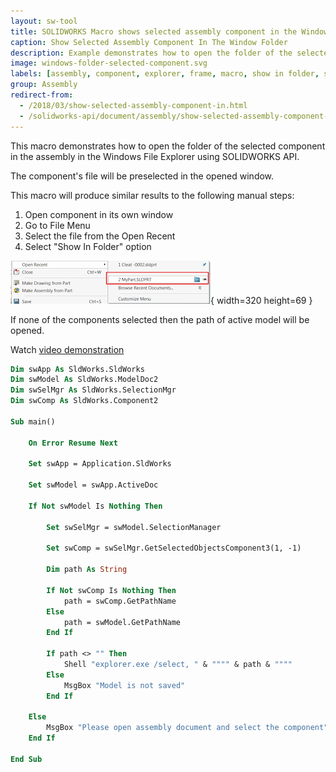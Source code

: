 ```yaml
---
layout: sw-tool
title: SOLIDWORKS Macro shows selected assembly component in the Window folder
caption: Show Selected Assembly Component In The Window Folder
description: Example demonstrates how to open the folder of the selected component in the assembly in the Windows File Explorer
image: windows-folder-selected-component.svg
labels: [assembly, component, explorer, frame, macro, show in folder, solidworks, solidworks api, utility, vba]
group: Assembly
redirect-from:
  - /2018/03/show-selected-assembly-component-in.html
  - /solidworks-api/document/assembly/show-selected-assembly-component-window-folder
---
```

This macro demonstrates how to open the folder of the selected component in the assembly in the Windows File Explorer using SOLIDWORKS API.

The component's file will be preselected in the opened window.

This macro will produce similar results to the following manual steps:

1. Open component in its own window
1. Go to File Menu
1. Select the file from the Open Recent
1. Select "Show In Folder" option

![Open Recent file menu command](open-recent.png){ width=320 height=69 }

If none of the components selected then the path of active model will be opened.

Watch [video demonstration](https://youtu.be/9uZCecGg25I?t=266)

~~~ vb
Dim swApp As SldWorks.SldWorks
Dim swModel As SldWorks.ModelDoc2
Dim swSelMgr As SldWorks.SelectionMgr
Dim swComp As SldWorks.Component2

Sub main()

    On Error Resume Next
    
    Set swApp = Application.SldWorks
    
    Set swModel = swApp.ActiveDoc
    
    If Not swModel Is Nothing Then
    
        Set swSelMgr = swModel.SelectionManager
        
        Set swComp = swSelMgr.GetSelectedObjectsComponent3(1, -1)

        Dim path As String
        
        If Not swComp Is Nothing Then
            path = swComp.GetPathName
        Else
            path = swModel.GetPathName
        End If
        
        If path <> "" Then
            Shell "explorer.exe /select, " & """" & path & """"
        Else
            MsgBox "Model is not saved"
        End If
    
    Else
        MsgBox "Please open assembly document and select the component"
    End If
    
End Sub

~~~


